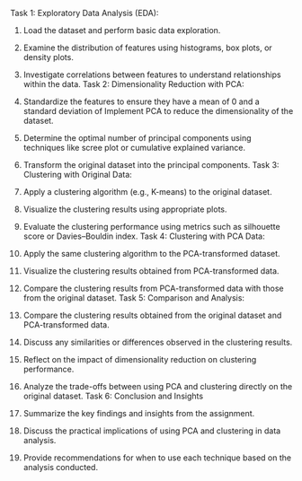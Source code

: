 Task 1: Exploratory Data Analysis (EDA):
1.	Load the dataset and perform basic data exploration.
2.	Examine the distribution of features using histograms, box plots, or density plots.
3.	Investigate correlations between features to understand relationships within the data.
Task 2: Dimensionality Reduction with PCA:
1.	Standardize the features to ensure they have a mean of 0 and a standard deviation of Implement PCA to reduce the dimensionality of the dataset.
2.	Determine the optimal number of principal components using techniques like scree plot or cumulative explained variance.
3.	Transform the original dataset into the principal components.
Task 3: Clustering with Original Data:
1.	Apply a clustering algorithm (e.g., K-means) to the original dataset.
2.	Visualize the clustering results using appropriate plots.
3.	Evaluate the clustering performance using metrics such as silhouette score or Davies–Bouldin index.
Task 4: Clustering with PCA Data:
1.	Apply the same clustering algorithm to the PCA-transformed dataset.
2.	Visualize the clustering results obtained from PCA-transformed data.
3.	Compare the clustering results from PCA-transformed data with those from the original dataset.
Task 5: Comparison and Analysis:
1.	Compare the clustering results obtained from the original dataset and PCA-transformed data.
2.	Discuss any similarities or differences observed in the clustering results.
3.	Reflect on the impact of dimensionality reduction on clustering performance.
4.	Analyze the trade-offs between using PCA and clustering directly on the original dataset.
Task 6: Conclusion and Insights

1.	Summarize the key findings and insights from the assignment.
2.	Discuss the practical implications of using PCA and clustering in data analysis.
3.	Provide recommendations for when to use each technique based on the analysis conducted.
